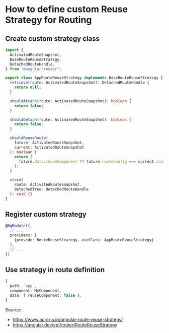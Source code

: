 # How to define custom Reuse Strategy for Routing

## Create custom strategy class

```typescript
import {
  ActivatedRouteSnapshot,
  BaseRouteReuseStrategy,
  DetachedRouteHandle,
} from "@angular/router";

export class AppRouteReuseStrategy implements BaseRouteReuseStrategy {
  retrieve(route: ActivatedRouteSnapshot): DetachedRouteHandle {
    return null;
  }

  shouldAttach(route: ActivatedRouteSnapshot): boolean {
    return false;
  }

  shouldDetach(route: ActivatedRouteSnapshot): boolean {
    return false;
  }

  shouldReuseRoute(
    future: ActivatedRouteSnapshot,
    current: ActivatedRouteSnapshot
  ): boolean {
    return (
      future.data.reuseComponent ?? future.routeConfig === current.routeConfig
    );
  }

  store(
    route: ActivatedRouteSnapshot,
    detachedTree: DetachedRouteHandle
  ): void {}
}
```

## Register custom strategy

```typescript
@NgModule({
  // ...
  providers: [
    {provide: RouteReuseStrategy, useClass: AppRouteReuseStrategy}
  ],
  // ...
})
```

## Use strategy in route definition

```typescript
{
  path: `app`,
  component: MyComponent,
  data: { reuseComponent: false },
}
```

Source:

- https://www.auroria.io/angular-route-reuse-strategy/
- https://angular.dev/api/router/RouteReuseStrategy
